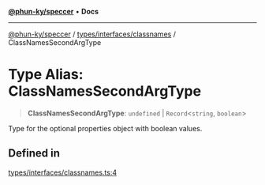 [**@phun-ky/speccer**](../../../../README.md) • **Docs**

***

[@phun-ky/speccer](../../../../README.md) / [types/interfaces/classnames](../README.md) / ClassNamesSecondArgType

# Type Alias: ClassNamesSecondArgType

> **ClassNamesSecondArgType**: `undefined` \| `Record`\<`string`, `boolean`\>

Type for the optional properties object with boolean values.

## Defined in

[types/interfaces/classnames.ts:4](https://github.com/phun-ky/speccer/blob/main/src/types/interfaces/classnames.ts#L4)
